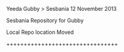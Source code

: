 Yeeda Gubby > Sesbania
12 November 2013

Sesbania Repository for Gubby

Local Repo location Moved

++++++++++++++++++++++++++++++++
